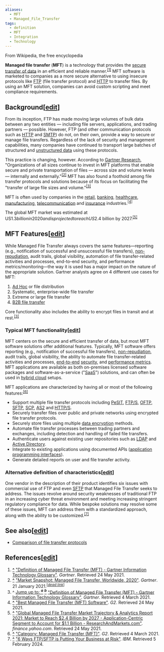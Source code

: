 ```yaml
---
aliases:
  - MFT
  - Managed_File_Transfer
tags:
  - definition
  - MFT
  - Integration
  - Technology
---
```

From Wikipedia, the free encyclopedia

**Managed file transfer** (**MFT**) is a technology that provides the [secure transfer of data](https://en.wikipedia.org/wiki/Secure_transmission "Secure transmission") in an efficient and reliable manner.<sup id="cite_ref-1"><a href="https://en.wikipedia.org/wiki/Managed_file_transfer#cite_note-1">[1]</a></sup> MFT software is marketed to companies as a more secure alternative to using insecure protocols like [FTP](https://en.wikipedia.org/wiki/FTP "FTP") (file transfer protocol) and [HTTP](https://en.wikipedia.org/wiki/HTTP "HTTP") to transfer files. By using an MFT solution, companies can avoid custom scripting and meet compliance requirements.

## Background\[[edit](https://en.wikipedia.org/w/index.php?title=Managed_file_transfer&action=edit&section=1 "Edit section: Background")\]

From its inception, FTP has made moving large volumes of bulk data between any two entities — including file servers, applications, and trading partners — possible. However, FTP (and other communication protocols such as [HTTP](https://en.wikipedia.org/wiki/HTTP "HTTP") and [SMTP](https://en.wikipedia.org/wiki/SMTP "SMTP")) do not, on their own, provide a way to secure or manage file transfers. Regardless of the lack of security and management capabilities, many companies have continued to transport large batches of structured and [unstructured data](https://en.wikipedia.org/wiki/Unstructured_data "Unstructured data") using these protocols.

This practice is changing, however. According to [Gartner Research](https://en.wikipedia.org/wiki/Gartner_Research "Gartner Research"), "Organizations of all sizes continue to invest in MFT platforms that enable secure and private transportation of files — across size and volume levels — internally and externally."<sup id="cite_ref-2"><a href="https://en.wikipedia.org/wiki/Managed_file_transfer#cite_note-2">[2]</a></sup> MFT has also found a foothold among file transfer protocols and solutions because of its focus on facilitating the "transfer of large file sizes and volume."<sup id="cite_ref-:0_3-0"><a href="https://en.wikipedia.org/wiki/Managed_file_transfer#cite_note-:0-3">[3]</a></sup>

MFT is often used by companies in the [retail](https://en.wikipedia.org/wiki/Retail "Retail"), [banking](https://en.wikipedia.org/wiki/Bank "Bank"), [healthcare](https://en.wikipedia.org/wiki/Health_care "Health care"), [manufacturing](https://en.wikipedia.org/wiki/Manufacturing "Manufacturing"), [telecommunication](https://en.wikipedia.org/wiki/Telecommunication "Telecommunication") and [insurance](https://en.wikipedia.org/wiki/Insurance "Insurance") industries.<sup id="cite_ref-4"><a href="https://en.wikipedia.org/wiki/Managed_file_transfer#cite_note-4">[4]</a></sup>

The global MFT market was estimated at US$1.3 billion in 2020 and is projected to reach US$2.4 billion by 2027.<sup id="cite_ref-5"><a href="https://en.wikipedia.org/wiki/Managed_file_transfer#cite_note-5">[5]</a></sup>

## MFT Features\[[edit](https://en.wikipedia.org/w/index.php?title=Managed_file_transfer&action=edit&section=2 "Edit section: MFT Features")\]

While Managed File Transfer always covers the same features—reporting (e.g., notification of successful and unsuccessful file transfers), [non-repudiation](https://en.wikipedia.org/wiki/Non-repudiation "Non-repudiation"), audit trails, global visibility, automation of file transfer-related activities and processes, end-to-end security, and performance metrics/monitoring—the way it is used has a major impact on the nature of the appropriate solution. Gartner analysts agree on 4 different use cases for MFT:

1.  [Ad Hoc](https://en.wikipedia.org/wiki/Ad_Hoc "Ad Hoc") or file distribution
2.  Systematic, enterprise-wide file transfer
3.  Extreme or large file transfer
4.  [B2B file transfer](https://en.wikipedia.org/wiki/Business-to-business "Business-to-business")

Core functionality also includes the ability to encrypt files in transit and at rest.<sup id="cite_ref-:0_3-1"><a href="https://en.wikipedia.org/wiki/Managed_file_transfer#cite_note-:0-3">[3]</a></sup>

### Typical MFT functionality\[[edit](https://en.wikipedia.org/w/index.php?title=Managed_file_transfer&action=edit&section=3 "Edit section: Typical MFT functionality")\]

MFT centers on the secure and efficient transfer of data, but most MFT software solutions offer additional features. Typically, MFT software offers reporting (e.g., notification of successful file transfers), [non-repudiation](https://en.wikipedia.org/wiki/Non-repudiation "Non-repudiation"), audit trails, global visibility, the ability to automate file transfer-related activities and processes, [end-to-end](https://en.wikipedia.org/wiki/End-to-end_principle "End-to-end principle") [security](https://en.wikipedia.org/wiki/Data_security "Data security"), and [performance metrics](https://en.wikipedia.org/wiki/Performance_metrics "Performance metrics"). MFT applications are available as both on-premises licensed software packages and software-as-a-service ("[SaaS](https://en.wikipedia.org/wiki/SaaS "SaaS")") solutions, and can often be used in [hybrid cloud](https://en.wikipedia.org/wiki/Hybrid_cloud "Hybrid cloud") setups.

MFT applications are characterized by having all or most of the following features:<sup id="cite_ref-6"><a href="https://en.wikipedia.org/wiki/Managed_file_transfer#cite_note-6">[6]</a></sup>

-   Support multiple file transfer protocols including [PeSIT](https://en.wikipedia.org/wiki/PeSIT "PeSIT"), [FTP/S](https://en.wikipedia.org/wiki/FTPS "FTPS"), [OFTP](https://en.wikipedia.org/wiki/OFTP "OFTP"), [SFTP](https://en.wikipedia.org/wiki/SSH_File_Transfer_Protocol "SSH File Transfer Protocol"), [SCP](https://en.wikipedia.org/wiki/Secure_copy "Secure copy"), [AS2](https://en.wikipedia.org/wiki/AS2 "AS2") and [HTTP/S](https://en.wikipedia.org/wiki/HTTPS "HTTPS").
-   Securely transfer files over public and private networks using encrypted file transfer protocols.
-   Securely store files using multiple [data encryption](https://en.wikipedia.org/wiki/Data_encryption "Data encryption") methods.
-   Automate file transfer processes between trading partners and exchanges, including detection and handling of failed file transfers.
-   Authenticate users against existing user repositories such as [LDAP](https://en.wikipedia.org/wiki/LDAP "LDAP") and [Active Directory](https://en.wikipedia.org/wiki/Active_Directory "Active Directory").
-   Integrate to existing applications using documented APIs ([application programming interfaces](https://en.wikipedia.org/wiki/Application_programming_interface "Application programming interface")).
-   Generate detailed reports on user and file transfer activity.

### Alternative definition of characteristics\[[edit](https://en.wikipedia.org/w/index.php?title=Managed_file_transfer&action=edit&section=4 "Edit section: Alternative definition of characteristics")\]

One vendor in the description of their product identifies six issues with commercial use of FTP and even [SFTP](https://en.wikipedia.org/wiki/Secure_file_transfer_program "Secure file transfer program") that Managed File Transfer seeks to address. The issues revolve around security weaknesses of traditional FTP in an increasing cyber threat environment and meeting increasing stringent regulatory compliance for data. While bespoke solutions may resolve some of these issues, MFT can address them with a standardized approach, along with the ability to be customized.<sup id="cite_ref-7"><a href="https://en.wikipedia.org/wiki/Managed_file_transfer#cite_note-7">[7]</a></sup>

## See also\[[edit](https://en.wikipedia.org/w/index.php?title=Managed_file_transfer&action=edit&section=5 "Edit section: See also")\]

-   [Comparison of file transfer protocols](https://en.wikipedia.org/wiki/Comparison_of_file_transfer_protocols "Comparison of file transfer protocols")

## References\[[edit](https://en.wikipedia.org/w/index.php?title=Managed_file_transfer&action=edit&section=6 "Edit section: References")\]

1.  **[^](https://en.wikipedia.org/wiki/Managed_file_transfer#cite_ref-1 "Jump up")** ["Definition of Managed File Transfer (MFT) - Gartner Information Technology Glossary"](https://www.gartner.com/en/information-technology/glossary/managed-file-transfer-mft). _Gartner_. Retrieved 24 May 2021.
2.  **[^](https://en.wikipedia.org/wiki/Managed_file_transfer#cite_ref-2 "Jump up")** ["Market Snapshot: Managed File Transfer, Worldwide, 2020"](https://www.gartner.com/document/3995790?ref=solrAll&refval=288424646). _Gartner_. 21 January 2021.<sup><span>[<i><a href="https://en.wikipedia.org/wiki/Wikipedia:Link_rot" title="Wikipedia:Link rot"><span title="&nbsp;Dead link tagged December 2021">dead link</span></a></i>]</span></sup>
3.  ^ [Jump up to: <sup><i><b>a</b></i></sup>](https://en.wikipedia.org/wiki/Managed_file_transfer#cite_ref-:0_3-0) [<sup><i><b>b</b></i></sup>](https://en.wikipedia.org/wiki/Managed_file_transfer#cite_ref-:0_3-1) ["Definition of Managed File Transfer (MFT) - Gartner Information Technology Glossary"](https://www.gartner.com/en/information-technology/glossary/managed-file-transfer-mft). _Gartner_. Retrieved 4 March 2021.
4.  **[^](https://en.wikipedia.org/wiki/Managed_file_transfer#cite_ref-4 "Jump up")** ["Best Managed File Transfer (MFT) Software"](https://www.g2.com/categories/managed-file-transfer-mft/). _G2_. Retrieved 24 May 2021.
5.  **[^](https://en.wikipedia.org/wiki/Managed_file_transfer#cite_ref-5 "Jump up")** ["Global Managed File Transfer Market Trajectory & Analytics Report 2021: Market to Reach $2.4 Billion by 2027 - Application-Centric Segment to Account for $1.1 Billion - ResearchAndMarkets.com"](https://finance.yahoo.com/news/global-managed-file-transfer-market-151700218.html). _finance.yahoo.com_. Retrieved 24 May 2021.
6.  **[^](https://en.wikipedia.org/wiki/Managed_file_transfer#cite_ref-6 "Jump up")** ["Category: Managed File Transfer (MFT)"](https://www.g2.com/categories/managed-file-transfer-mft#learn-more). _G2_. Retrieved 4 March 2021.
7.  **[^](https://en.wikipedia.org/wiki/Managed_file_transfer#cite_ref-7 "Jump up")** ["6 Ways FTP/SFTP is Putting Your Business at Risk"](https://www.ibm.com/downloads/cas/AV17R94L). _IBM_. Retrieved 5 February 2024.